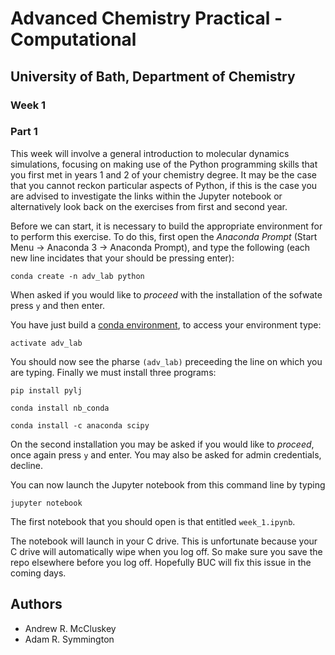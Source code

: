 # Advanced Chemistry Practical - Computational
## University of Bath, Department of Chemistry
### Week 1

### Part 1

This week will involve a general introduction to molecular dynamics simulations, focusing on making use of the Python programming skills that you first met in years 1 and 2 of your chemistry degree. It may be the case that you cannot reckon particular aspects of Python, if this is the case you are advised to investigate the links within the Jupyter notebook or alternatively look back on the exercises from first and second year.

Before we can start, it is necessary to build the appropriate environment for to perform this exercise. To do this, first open the *Anaconda Prompt* (Start Menu -> Anaconda 3 -> Anaconda Prompt), and type the following (each new line incidates that your should be pressing enter):

```
conda create -n adv_lab python
```

When asked if you would like to *proceed* with the installation of the sofwate press `y` and then enter.

You have just build a [conda environment](https://conda.io/docs/user-guide/tasks/manage-environments.html), to access your environment type:

```
activate adv_lab
```

You should now see the pharse `(adv_lab)` preceeding the line on which you are typing. Finally we must install three programs:

```
pip install pylj

conda install nb_conda

conda install -c anaconda scipy
```

On the second installation you may be asked if you would like to *proceed*, once again press `y` and enter. You may also be asked for admin credentials, decline. 

You can now launch the Jupyter notebook from this command line by typing

```
jupyter notebook
```

The first notebook that you should open is that entitled `week_1.ipynb`. 

The notebook will launch in your C drive. This is unfortunate because your C drive will automatically wipe when you log off. So make sure you save the repo elsewhere before you log off. Hopefully BUC will fix this issue in the coming days.

## Authors

- Andrew R. McCluskey
- Adam R. Symmington
